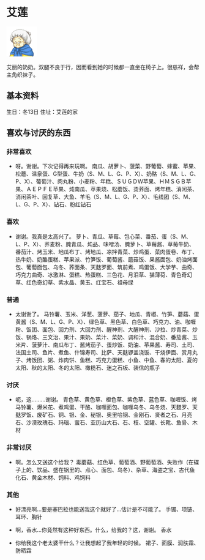 # 艾莲

![艾莲](艾莲.png)

艾丽的奶奶。双腿不良于行，因而看到她的时候都一直坐在椅子上。很慈祥，会帮主角织袜子。

## 基本资料

生日：冬13日
住址：艾莲的家

## 喜欢与讨厌的东西

### 非常喜欢

- 呀。谢谢。下次记得再来玩啊。
南瓜、胡萝卜、菠菜、野葡萄、蜂蜜、苹果、松蘑、温泉蛋、G型蛋、牛奶（S、M、L、G、P、X）、奶酪（S、M、L、G、P、X）、葡萄汁、肉丸粉、小麦粉、年糕、ＳＵＧＤＷ苹果、ＨＭＳＧＢ苹果、ＡＥＰＦＥ苹果、炖南瓜、苹果烧、松蘑饭、烫荞面、烤年糕、消闲茶、消闲茶叶、回复草、大鱼、羊毛（S、M、L、G、P、X）、毛线团（S、M、L、G、P、X）、钻石、粉红钻石

### 喜欢

- 谢谢。我真是太高兴了。
萝卜、青瓜、草莓、包心菜、番茄、蛋（S、M、L、P、X）、荞麦粉、腌青瓜、炖品、味噌汤、腌萝卜、草莓酱、草莓牛奶、番茄汁、烤玉米、地瓜布丁、烤地瓜、凉拌青菜、炒鸡蛋、菜肉蛋卷、布丁、热牛奶、奶酪蛋糕、苹果派、竹笋饭、葡萄酱、蘑菇饭、果酱面包、奶油烤面包、葡萄面包、乌冬、荞面条、天麸罗面、筑前煮、鸡蛋饭、大学芋、曲奇、巧克力曲奇、冰激淋、蛋糕、热蛋糕、三色花、月泪草、猫薄荷、青色奇幻草、红色奇幻草、紫水晶、黄玉、红宝石、祖母绿

### 普通

- 太谢谢了。
马铃薯、玉米、洋葱、菠萝、茄子、地瓜、青椒、竹笋、蘑菇、蛋黄酱（S、M、L、G、P、X）、绿色草、黑色草、白色草、巧克力、油、咖喱粉、饭团、面包、回力剂、大回力剂、醒神剂、大醒神剂、沙拉、炒青菜、炒饭、锅烙、三文治、果汁、果奶、菜汁、菜奶、调和汁、混合奶、番茄酱、玉米片、菠萝汁、南瓜布丁、酱烤茄子、蛋炒饭、奶油、苹果酱、寿司、土司、法国土司、鱼片、煮鱼、什锦寿司、比萨、天麸锣盖浇饭、干烧伊面、赏月丸子、烤饭团、粥、炸肉饼、鱼糕、巧克力蛋糕、小鱼、中鱼、春的太阳、夏的太阳、秋的太阳、冬的太阳、橄榄石、迷之石板、装信的瓶子

### 讨厌

- 呃，这………谢谢。
青色草、黄色草、橙色草、紫色草、蓝色草、咖喱饭、烤马铃薯、爆米花、煮鸡蛋、干酪、咖喱面包、咖喱乌冬、乌冬烧、天麸罗、天麸罗饭、废矿石、铜、银、金、秘银、奥里哈钢、金刚石、贤者之石、月亮石、沙漠玫瑰石、玛瑙、萤石、亚历山大石、石、枝、空罐、长靴、鱼骨、木材

### 非常讨厌

- 啊。怎么又送这个给我？
毒蘑菇、红色草、葡萄酒、野葡萄酒、失败作（在碟子上的、饮品、盛在锅里的、点心、面包、乌冬）、杂草、海盗之宝、古代鱼化石、黄金木材、饲料、鸡饲料

### 其他

- 好漂亮啊…要是塞巴拉也能送我这个就好了…估计是不可能了。
手镯、项链、耳环、胸针

- 啊，香水…你竟然有这种好东西。什么，给我的？这，谢谢。
香水

- 你给我这个老太婆干什么？让我想起了我年轻的时候。
裙子、面膜、润肤霜、防晒霜
